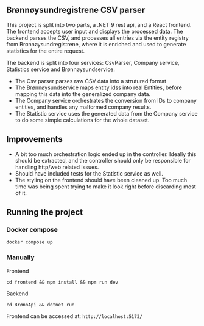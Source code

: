 ## Brønnøysundregistrene CSV parser

This project is split into two parts, a .NET 9 rest api, and a React frontend.
The frontend accepts user input and displays the processed data.
The backend parses the CSV, and processes all entries via the entity registry from Brønnøysundregistrene, where it is enriched and used to generate statistics for the entire request.

The backend is split into four services: CsvParser, Company service, Statistics service and Brønnøysundservice.
* The Csv parser parses raw CSV data into a strutured format
* The Brønnøysundservice maps entity idss into real Entities, before mapping this data into the generalized company data.
* The Company service orchestrates the conversion from IDs to company entities, and handles any malformed company results.
* The Statistic service uses the generated data from the Company service to do some simple calculations for the whole dataset.

## Improvements
* A bit too much orchestration logic ended up in the controller. Ideally this should be extracted, and the controller should only be responsible for handling http/web related issues.
* Should have included tests for the Statistic service as well.
* The styling on the frontend should have been cleaned up. Too much time was being spent trying to make it look right before discarding most of it.
  
## Running the project
### Docker compose
```
docker compose up
```

### Manually
Frontend

`cd frontend && npm install && npm run dev`

Backend

`cd BrønnApi && dotnet run`

Frontend can be accessed at: `http://localhost:5173/`
